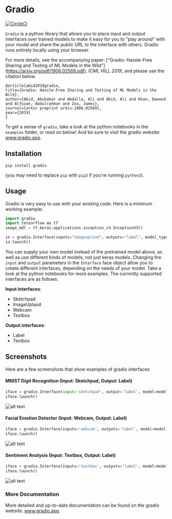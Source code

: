 # Gradio
[![CircleCI](https://circleci.com/gh/gradio-app/gradio.svg?style=svg)](https://circleci.com/gh/gradio-app/gradio)

`Gradio` is a python library that allows you to place input and output interfaces over trained models to make it easy for you to "play around" with your model and share the public URL to the interface with others. Gradio runs entirely locally using your browser.

For more details, see the accompanying paper: ["Gradio: Hassle-Free Sharing and Testing of ML Models in the Wild"]
(https://arxiv.org/pdf/1906.02569.pdf), *ICML HILL 2019*, and please use the citation below.

```
@article{abid2019gradio,
title={Gradio: Hassle-Free Sharing and Testing of ML Models in the Wild},
author={Abid, Abubakar and Abdalla, Ali and Abid, Ali and Khan, Dawood and Alfozan, Abdulrahman and Zou, James},
journal={arXiv preprint arXiv:1906.02569},
year={2019}
}
```

To get a sense of `gradio`, take a look at the  python notebooks in the `examples` folder, or read on below! And be sure to visit the gradio website: www.gradio.app.

## Installation
```
pip install gradio
```
(you may need to replace `pip` with `pip3` if you're running `python3`).

## Usage

Gradio is very easy to use with your existing code. Here is a minimum working example:


```python
import gradio
import tensorflow as tf
image_mdl = tf.keras.applications.inception_v3.InceptionV3()

io = gradio.Interface(inputs="imageupload", outputs="label", model_type="keras", model=image_mdl)
io.launch()
```

You can supply your own model instead of the pretrained model above, as well as use different kinds of models, not just keras models. Changing the `input` and `output` parameters in the `Interface` face object allow you to create different interfaces, depending on the needs of your model. Take a look at the python notebooks for more examples. The currently supported interfaces are as follows:

**Input interfaces**:
* Sketchpad
* ImageUplaod
* Webcam
* Textbox

**Output interfaces**:
* Label
* Textbox

## Screenshots

Here are a few screenshots that show examples of gradio interfaces

#### MNIST Digit Recognition (Input: Sketchpad, Output: Label)

```python
iface = gradio.Interface(input='sketchpad', output='label', model=model, model_type='keras')
iface.launch()
```

![alt text](https://raw.githubusercontent.com/abidlabs/gradio/master/screenshots/mnist4.png)

#### Facial Emotion Detector (Input: Webcam, Output: Label)

```python
iface = gradio.Interface(inputs='webcam', outputs='label', model=model, model_type='keras')
iface.launch()
```

![alt text](https://raw.githubusercontent.com/abidlabs/gradio/master/screenshots/webcam_happy.png)

#### Sentiment Analysis (Input: Textbox, Output: Label)

```python
iface = gradio.Interface(inputs='textbox', outputs='label', model=model, model_type='keras')
iface.launch()
```

![alt text](https://raw.githubusercontent.com/abidlabs/gradio/master/screenshots/sentiment_positive.png)

### More Documentation

More detailed and up-to-date documentation can be found on the gradio website: www.gradio.app.



